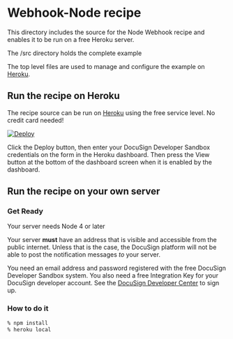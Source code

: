 # Webhook-Node recipe
This directory includes the source for the Node Webhook recipe and enables it to be run on a free Heroku server.

The /src directory holds the complete example

The top level files are used to manage and configure the example on [Heroku](https://www.heroku.com/).

## Run the recipe on Heroku
The recipe source can be run on [Heroku](https://www.heroku.com/) using the free service level. No credit card needed!

[![Deploy](https://www.herokucdn.com/deploy/button.svg)](https://heroku.com/deploy)

Click the Deploy button, then enter your DocuSign Developer Sandbox credentials on the form in the Heroku dashboard. Then press the View button at the bottom of the dashboard screen when it is enabled by the dashboard.

## Run the recipe on your own server

### Get Ready
Your server needs Node 4 or later

Your server **must** have an address that is visible and accessible from the public internet. Unless that is the case, the DocuSign platform will not be able to post the notification messages *to* your server.

You need an email address and password registered with the free DocuSign Developer Sandbox system. You also need a free Integration Key for your DocuSign developer account. See the [DocuSign Developer Center](https://www.docusign.com/developer-center) to sign up.

### How to do it
```sh
% npm install
% heroku local
```
